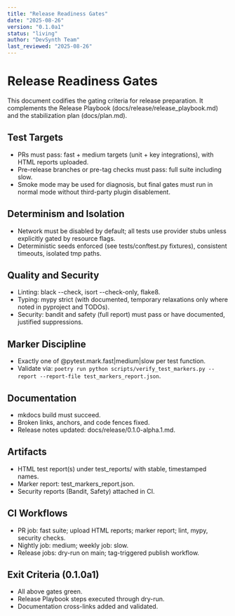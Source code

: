 ```yaml
---
title: "Release Readiness Gates"
date: "2025-08-26"
version: "0.1.0a1"
status: "living"
author: "DevSynth Team"
last_reviewed: "2025-08-26"
---
```


# Release Readiness Gates

This document codifies the gating criteria for release preparation. It complements the Release Playbook (docs/release/release_playbook.md) and the stabilization plan (docs/plan.md).

## Test Targets
- PRs must pass: fast + medium targets (unit + key integrations), with HTML reports uploaded.
- Pre-release branches or pre-tag checks must pass: full suite including slow.
- Smoke mode may be used for diagnosis, but final gates must run in normal mode without third-party plugin disablement.

## Determinism and Isolation
- Network must be disabled by default; all tests use provider stubs unless explicitly gated by resource flags.
- Deterministic seeds enforced (see tests/conftest.py fixtures), consistent timeouts, isolated tmp paths.

## Quality and Security
- Linting: black --check, isort --check-only, flake8.
- Typing: mypy strict (with documented, temporary relaxations only where noted in pyproject and TODOs).
- Security: bandit and safety (full report) must pass or have documented, justified suppressions.

## Marker Discipline
- Exactly one of @pytest.mark.fast|medium|slow per test function.
- Validate via: `poetry run python scripts/verify_test_markers.py --report --report-file test_markers_report.json`.

## Documentation
- mkdocs build must succeed.
- Broken links, anchors, and code fences fixed.
- Release notes updated: docs/release/0.1.0-alpha.1.md.

## Artifacts
- HTML test report(s) under test_reports/ with stable, timestamped names.
- Marker report: test_markers_report.json.
- Security reports (Bandit, Safety) attached in CI.

## CI Workflows
- PR job: fast suite; upload HTML reports; marker report; lint, mypy, security checks.
- Nightly job: medium; weekly job: slow.
- Release jobs: dry-run on main; tag-triggered publish workflow.

## Exit Criteria (0.1.0a1)
- All above gates green.
- Release Playbook steps executed through dry-run.
- Documentation cross-links added and validated.
